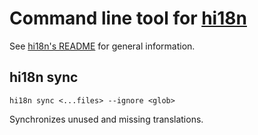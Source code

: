 # Command line tool for [hi18n](https://github.com/wantedly/hi18n)

See [hi18n's README](https://github.com/wantedly/hi18n#readme) for general information.

## hi18n sync

```
hi18n sync <...files> --ignore <glob>
```

Synchronizes unused and missing translations.
